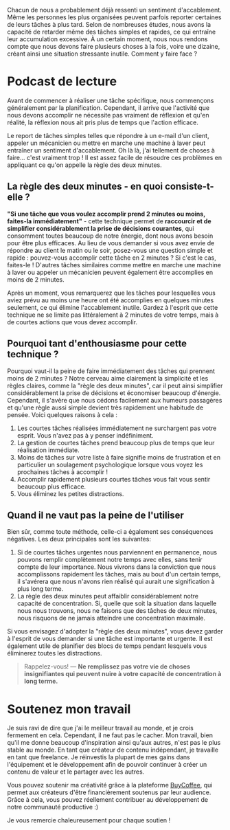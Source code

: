 Chacun de nous a probablement déjà ressenti un sentiment d'accablement. Même les personnes les plus organisées peuvent parfois reporter certaines de leurs tâches à plus tard. Selon de nombreuses études, nous avons la capacité de retarder même des tâches simples et rapides, ce qui entraîne leur accumulation excessive. À un certain moment, nous nous rendons compte que nous devons faire plusieurs choses à la fois, voire une dizaine, créant ainsi une situation stressante inutile. Comment y faire face ?


Podcast de lecture
===================

Avant de commencer à réaliser une tâche spécifique, nous commençons généralement par la planification. Cependant, il arrive que l'activité que nous devons accomplir ne nécessite pas vraiment de réflexion et qu'en réalité, la réflexion nous ait pris plus de temps que l'action efficace.

Le report de tâches simples telles que répondre à un e-mail d'un client, appeler un mécanicien ou mettre en marche une machine à laver peut entraîner un sentiment d'accablement. Oh là là, j'ai tellement de choses à faire... c'est vraiment trop ! Il est assez facile de résoudre ces problèmes en appliquant ce qu'on appelle la règle des deux minutes.

**La règle des deux minutes - en quoi consiste-t-elle ?**
------------------------------------

**"Si une tâche que vous voulez accomplir prend 2 minutes ou moins, faites-la immédiatement"** - cette technique permet de **raccourcir et de simplifier considérablement la prise de décisions courantes**, qui consomment toutes beaucoup de notre énergie, dont nous avons besoin pour être plus efficaces. Au lieu de vous demander si vous avez envie de répondre au client le matin ou le soir, posez-vous une question simple et rapide : pouvez-vous accomplir cette tâche en 2 minutes ? Si c'est le cas, faites-le ! D'autres tâches similaires comme mettre en marche une machine à laver ou appeler un mécanicien peuvent également être accomplies en moins de 2 minutes.

Après un moment, vous remarquerez que les tâches pour lesquelles vous aviez prévu au moins une heure ont été accomplies en quelques minutes seulement, ce qui élimine l'accablement inutile. Gardez à l'esprit que cette technique ne se limite pas littéralement à 2 minutes de votre temps, mais à de courtes actions que vous devez accomplir.

**Pourquoi tant d'enthousiasme pour cette technique ?**
----------------------------------

Pourquoi vaut-il la peine de faire immédiatement des tâches qui prennent moins de 2 minutes ? Notre cerveau aime clairement la simplicité et les règles claires, comme la "règle des deux minutes", car il peut ainsi simplifier considérablement la prise de décisions et économiser beaucoup d'énergie. Cependant, il s'avère que nous cédons facilement aux humeurs passagères et qu'une règle aussi simple devient très rapidement une habitude de pensée. Voici quelques raisons à cela :

1.  Les courtes tâches réalisées immédiatement ne surchargent pas votre esprit. Vous n'avez pas à y penser indéfiniment.
2.  La gestion de courtes tâches prend beaucoup plus de temps que leur réalisation immédiate.
3.  Moins de tâches sur votre liste à faire signifie moins de frustration et en particulier un soulagement psychologique lorsque vous voyez les prochaines tâches à accomplir !
4.  Accomplir rapidement plusieurs courtes tâches vous fait vous sentir beaucoup plus efficace.
5.  Vous éliminez les petites distractions.

**Quand il ne vaut pas la peine de l'utiliser**
--------------------------------

Bien sûr, comme toute méthode, celle-ci a également ses conséquences négatives. Les deux principales sont les suivantes:

1.  Si de courtes tâches urgentes nous parviennent en permanence, nous pouvons remplir complètement notre temps avec elles, sans tenir compte de leur importance. Nous vivrons dans la conviction que nous accomplissons rapidement les tâches, mais au bout d'un certain temps, il s'avérera que nous n'avons rien réalisé qui aurait une signification à plus long terme.
2.  La règle des deux minutes peut affaiblir considérablement notre capacité de concentration. Si, quelle que soit la situation dans laquelle nous nous trouvons, nous ne faisons que des tâches de deux minutes, nous risquons de ne jamais atteindre une concentration maximale.

Si vous envisagez d'adopter la "règle des deux minutes", vous devez garder à l'esprit de vous demander si une tâche est importante et urgente. Il est également utile de planifier des blocs de temps pendant lesquels vous éliminerez toutes les distractions.

> Rappelez-vous! — **Ne remplissez pas votre vie de choses insignifiantes qui peuvent nuire à votre capacité de concentration à long terme.**

Soutenez mon travail
=======================

Je suis ravi de dire que j'ai le meilleur travail au monde, et je crois fermement en cela. Cependant, il ne faut pas le cacher. Mon travail, bien qu'il me donne beaucoup d'inspiration ainsi qu'aux autres, n'est pas le plus stable au monde. En tant que créateur de contenu indépendant, je travaille en tant que freelance. Je réinvestis la plupart de mes gains dans l'équipement et le développement afin de pouvoir continuer à créer un contenu de valeur et le partager avec les autres.

Vous pouvez soutenir ma créativité grâce à la plateforme [BuyCoffee](https://buycoffee.to/leszekkrol), qui permet aux créateurs d'être financièrement soutenus par leur audience. Grâce à cela, vous pouvez réellement contribuer au développement de notre communauté productive :)

Je vous remercie chaleureusement pour chaque soutien !